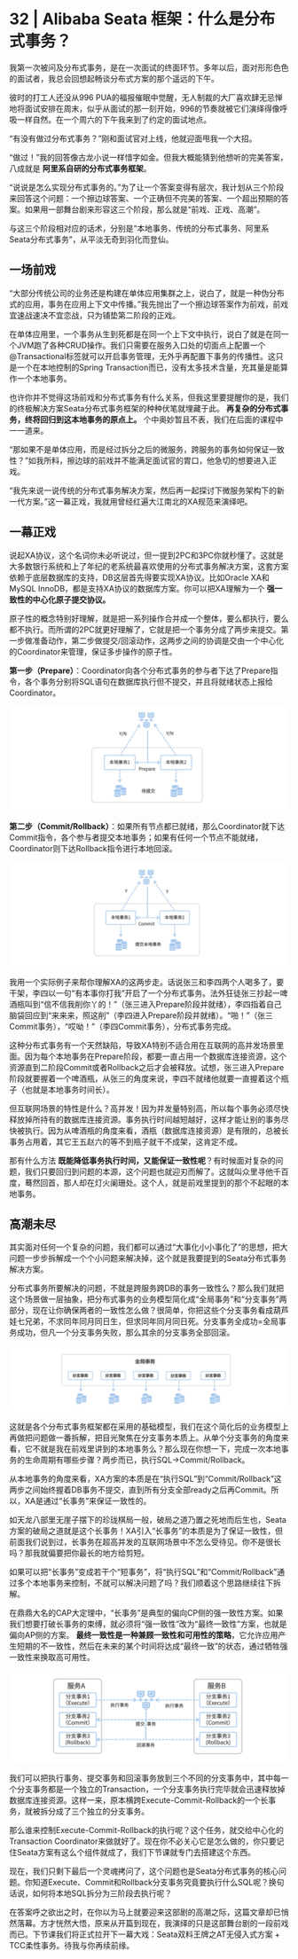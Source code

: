 # 32 | Alibaba Seata 框架：什么是分布式事务？
我第一次被问及分布式事务，是在一次面试的终面环节。多年以后，面对形形色色的面试者，我总会回想起畅谈分布式方案的那个遥远的下午。

彼时的打工人还没从996 PUA的福报催眠中觉醒，无人制裁的大厂喜欢肆无忌惮地将面试安排在周末，似乎从面试的那一刻开始，996的节奏就被它们演绎得像呼吸一样自然。在一个周六的下午我来到了约定的面试地点。

“有没有做过分布式事务？”刚和面试官对上线，他就迎面甩我一个大招。

“做过！”我的回答像古龙小说一样惜字如金。但我大概能猜到他想听的完美答案，八成就是 **阿里系自研的分布式事务框架**。

“说说是怎么实现分布式事务的。”为了让一个答案变得有层次，我计划从三个阶段来回答这个问题：一个擦边球答案、一个正确但不完美的答案、一个超出预期的答案。如果用一部舞台剧来形容这三个阶段，那么就是“前戏、正戏、高潮”。

与这三个阶段相对应的话术，分别是“本地事务、传统的分布式事务、阿里系Seata分布式事务”，从平淡无奇到羽化而登仙。

## 一场前戏

“大部分传统公司的业务还是构建在单体应用集群之上，说白了，就是一种伪分布式的应用，事务在应用上下文中传播。”我先抛出了一个擦边球答案作为前戏，前戏宜速战速决不宜恋战，只为铺垫第二阶段的正戏。

在单体应用里，一个事务从生到死都是在同一个上下文中执行，说白了就是在同一个JVM跑了各种CRUD操作。我们只需要在服务入口处的切面点上配置一个@Transactional标签就可以开启事务管理，无外乎再配置下事务的传播性。这只是一个在本地控制的Spring Transaction而已，没有太多技术含量，充其量是能算作一个本地事务。

也许你并不觉得这场前戏和分布式事务有什么关系，但我这里要提醒你的是，我们的终极解决方案Seata分布式事务框架的种种伏笔就埋藏于此。 **再复杂的分布式事务，终将回归到这本地事务的原点上。** 个中奥妙暂且不表，我们在后面的课程中一一道来。

“那如果不是单体应用，而是经过拆分之后的微服务，跨服务的事务如何保证一致性？”如我所料，擦边球的前戏并不能满足面试官的胃口，他急切的想要进入正戏。

“我先来说一说传统的分布式事务解决方案，然后再一起探讨下微服务架构下的新一代方案。”这一幕正戏，我就用曾经红遍大江南北的XA规范来演绎吧。

## 一幕正戏

说起XA协议，这个名词你未必听说过，但一提到2PC和3PC你就秒懂了。这就是大多数银行系统和上了年纪的老系统最喜欢使用的分布式事务解决方案，这套方案依赖于底层数据库的支持，DB这层首先得要实现XA协议。比如Oracle XA和MySQL InnoDB，都是支持XA协议的数据库方案。你可以把XA理解为一个 **强一致性的中心化原子提交协议。**

原子性的概念特别好理解，就是把一系列操作合并成一个整体，要么都执行，要么都不执行。而所谓的2PC就更好理解了，它就是把一个事务分成了两步来提交。第一步做准备动作，第二步做提交/回滚动作，这两步之间的协调是交由一个中心化的Coordinator来管理，保证多步操作的原子性。

**第一步（Prepare）**：Coordinator向各个分布式事务的参与者下达了Prepare指令，各个事务分别将SQL语句在数据库执行但不提交，并且将就绪状态上报给Coordinator。

![图片](images/489831/42fb5c890e79859089a0f09da75c3e19.jpg)

**第二步（Commit/Rollback）**：如果所有节点都已就绪，那么Coordinator就下达Commit指令，各个参与者提交本地事务；如果有任何一个节点不能就绪，Coordinator则下达Rollback指令进行本地回滚。

![图片](images/489831/385ee9c2111509329438a467be169601.jpg)

我用一个实际例子来帮你理解XA的这两步走。话说张三和李四两个人喝多了，要干架，李四以一句“有本事你打我”开启了一个分布式事务。法外狂徒张三抄起一啤酒瓶叫到“信不信我削你丫的！”（张三进入Prepare阶段并就绪），李四指着自己脑袋回应到“来来来，照这削”（李四进入Prepare阶段并就绪）。“啪！”（张三Commit事务），“哎呦！”（李四Commit事务），分布式事务完成。

这种分布式事务有一个天然缺陷，导致XA特别不适合用在互联网的高并发场景里面。因为每个本地事务在Prepare阶段，都要一直占用一个数据库连接资源，这个资源直到二阶段Commit或者Rollback之后才会被释放。试想，张三进入Prepare阶段就要握着一个啤酒瓶，从张三的角度来说，李四不就绪他就要一直握着这个瓶子（也就是本地事务时间长）。

但互联网场景的特性是什么？高并发！因为并发量特别高，所以每个事务必须尽快释放掉所持有的数据库连接资源。事务执行时间越短越好，这样才能让别的事务尽快被执行。因为从啤酒瓶的角度来看，酒瓶（数据库连接资源）是有限的，总被长事务占用着，其它王五赵六的等不到瓶子就干不成架，这肯定不成。

那有什么方法 **既能降低事务执行时间，又能保证一致性呢**？有时候面对复杂的问题，我们只要回归到问题的本源，这个问题也就迎刃而解了。这就叫众里寻他千百度，蓦然回首，那人却在灯火阑珊处。这个人，就是前戏里提到的那个不起眼的本地事务。

## 高潮未尽

其实面对任何一个复杂的问题，我们都可以通过“大事化小小事化了”的思想，把大问题一步步拆解成一个个小问题来解决掉，这个就是我要提到的Seata分布式事务解决方案。

分布式事务所要解决的问题，不就是跨服务跨DB的事务一致性么？那么我们就把这个场景做一层抽象，把分布式事务的业务模型简化成“全局事务”和“分支事务”两部分，现在让你确保两者的一致性怎么做？很简单，你把这些个分支事务看成葫芦娃七兄弟，不求同年同月同日生，但求同年同月同日死。分支事务全成功=全局事务成功，但凡一个分支事务失败，那么其余的分支事务全部回滚。

![图片](images/489831/b594989fece43798730204670bf4a9f7.jpg)

这就是各个分布式事务框架都在采用的基础模型，我们在这个简化后的业务模型上再做把问题做一番拆解，把目光聚焦在分支事务本质上。从单个分支事务的角度来看，它不就是我在前戏里讲到的本地事务么？那么现在你想一下，完成一次本地事务的生命周期有哪些步骤？两步而已，执行SQL->Commit/Rollback。

从本地事务的角度来看，XA方案的本质是在“执行SQL”到“Commit/Rollback”这两步之间始终握着DB事务不提交，直到所有分支全部ready之后再Commit。所以，XA是通过“长事务”来保证一致性的。

如天龙八部里无崖子摆下的珍珑棋局一般，破局之道乃置之死地而后生也，Seata方案的破局之道就是这个长事务！XA引入“长事务”的本质是为了保证一致性，但前面我们说到过，长事务在超高并发的互联网场景中不怎么受待见。你不是很长吗？那我就偏要把你最长的地方给剪短。

如果可以把“长事务”变成若干个“短事务”，将“执行SQL”和“Commit/Rollback”通过多个本地事务来控制，不就可以解决问题了吗？我们顺着这个思路继续往下拆解。

在鼎鼎大名的CAP大定理中，“长事务”是典型的偏向CP侧的强一致性方案。如果我们想要打破长事务的束缚，就必须将“强一致性”改为“最终一致性”方案，也就是偏向AP侧的方案。 **最终一致性是一种兼顾一致性和可用性的策略**，它允许应用产生短期的不一致性，然后在未来的某个时间将达成“最终一致”的状态，通过牺牲强一致性来换取高可用性。

![图片](images/489831/2a84cf6436e81f1c6aa7de8c5d6710a6.jpg)

我们可以把执行事务、提交事务和回滚事务放到三个不同的分支事务中，其中每一个分支事务都是一个独立的Transaction，一个分支事务执行完毕就会迅速释放掉数据库连接资源。这样一来，原本横跨Execute-Commit-Rollback的一个长事务，就被拆分成了三个独立的分支事务。

那么谁来控制Execute-Commit-Rollback的执行呢？这个任务，就交给中心化的Transaction Coordinator来做就好了。现在你不必关心它是怎么做的，你只要记住Seata方案有这么个组件就成了，我们下节课就专门去搭建这个东西。

现在，我们只剩下最后一个灵魂拷问了，这个问题也是Seata分布式事务的核心问题。你知道Execute、Commit和Rollback分支事务究竟要执行什么SQL呢？换句话说，如何将本地SQL拆分为三阶段去执行呢？

在答案呼之欲出之时，在你以为马上就要迎来这部剧的高潮之际，这篇文章却已悄然落幕。方才恍然大悟，原来从开篇到现在，我演绎的只是这部舞台剧的一段前戏而已。下节课我们将正式拉开下一幕大戏：Seata双料王牌之AT无侵入式方案 + TCC柔性事务。待我与你再续前缘。